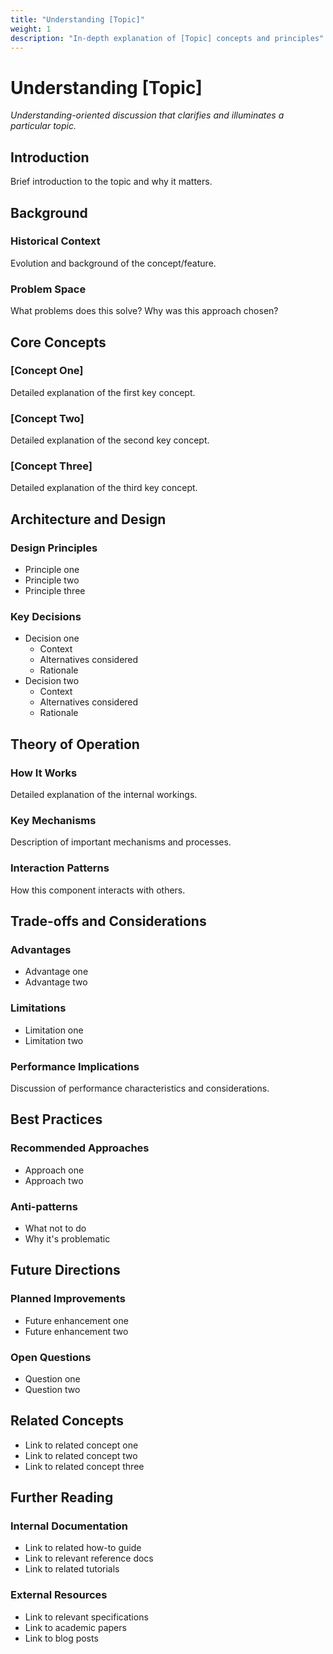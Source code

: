 ```yaml
---
title: "Understanding [Topic]"
weight: 1
description: "In-depth explanation of [Topic] concepts and principles"
---
```


# Understanding [Topic]

_Understanding-oriented discussion that clarifies and illuminates a particular topic._

## Introduction

Brief introduction to the topic and why it matters.

## Background

### Historical Context
Evolution and background of the concept/feature.

### Problem Space
What problems does this solve? Why was this approach chosen?

## Core Concepts

### [Concept One]
Detailed explanation of the first key concept.

### [Concept Two]
Detailed explanation of the second key concept.

### [Concept Three]
Detailed explanation of the third key concept.

## Architecture and Design

### Design Principles
- Principle one
- Principle two
- Principle three

### Key Decisions
- Decision one
  - Context
  - Alternatives considered
  - Rationale
- Decision two
  - Context
  - Alternatives considered
  - Rationale

## Theory of Operation

### How It Works
Detailed explanation of the internal workings.

### Key Mechanisms
Description of important mechanisms and processes.

### Interaction Patterns
How this component interacts with others.

## Trade-offs and Considerations

### Advantages
- Advantage one
- Advantage two

### Limitations
- Limitation one
- Limitation two

### Performance Implications
Discussion of performance characteristics and considerations.

## Best Practices

### Recommended Approaches
- Approach one
- Approach two

### Anti-patterns
- What not to do
- Why it's problematic

## Future Directions

### Planned Improvements
- Future enhancement one
- Future enhancement two

### Open Questions
- Question one
- Question two

## Related Concepts

- Link to related concept one
- Link to related concept two
- Link to related concept three

## Further Reading

### Internal Documentation
- Link to related how-to guide
- Link to relevant reference docs
- Link to related tutorials

### External Resources
- Link to relevant specifications
- Link to academic papers
- Link to blog posts
